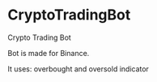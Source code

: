 # CryptoTradingBot

 Crypto Trading Bot
 
 Bot is made for Binance.
 
 It uses: overbought and oversold indicator 
